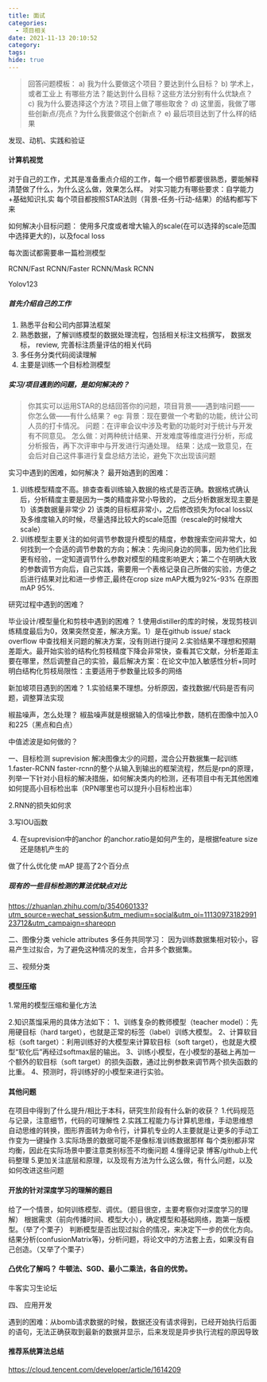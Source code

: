 ```yaml
---
title: 面试
categories:
  - 项目相关
date: 2021-11-13 20:10:52
category:
tags:
hide: true
---
```


> 回答问题模板：
a) 我为什么要做这个项目？要达到什么目标？
b) 学术上，或者工业上 有哪些方法？能达到什么目标？这些方法分别有什么优缺点？
c) 我为什么要选择这个方法？项目上做了哪些取舍？
d) 这里面，我做了哪些创新点/亮点？为什么我要做这个创新点？
e) 最后项目达到了什么样的结果

发现、动机、实践和验证


#### 计算机视觉
对于自己的工作，尤其是准备重点介绍的工作，每一个细节都要很熟悉，要能解释清楚做了什么，为什么这么做，效果怎么样。
对实习能力有哪些要求：自学能力+基础知识扎实
每个项目都按照STAR法则（背景-任务-行动-结果）的结构都写下来

如何解决小目标问题：
使用多尺度或者增大输入的scale(在可以选择的scale范围中选择更大的)，以及focal loss

每次面试都需要串一篇检测模型

RCNN/Fast RCNN/Faster RCNN/Mask RCNN

Yolov123

##### 首先介绍自己的工作
1. 熟悉平台和公司内部算法框架
2. 熟悉数据，了解训练模型的数据处理流程，包括相关标注文档撰写， 数据发标， review, 完善标注质量评估的相关代码
3. 多任务分类代码阅读理解
4. 主要是训练一个目标检测模型

##### 实习/项目遇到的问题，是如何解决的？

> 你其实可以运用STAR的总结回答你的问题，项目背景——遇到啥问题——你怎么做——有什么结果？
  eg:
  背景：现在要做一个考勤的功能，统计公司人员的打卡情况。
  问题：在评审会议中涉及考勤的功能时对于统计与开发有不同意见。
  怎么做：对两种统计结果、开发难度等维度进行分析，形成分析报告，再下次评审中与开发进行沟通处理。
  结果：达成一致意见，在会后对自己这件事进行复盘总结方法论，避免下次出现该问题

  实习中遇到的困难，如何解决？
  最开始遇到的困难：
  1. 训练模型精度不高。排查查看训练输入数据的格式是否正确。数据格式确认后，分析精度主要是因为一类的精度非常小导致的， 之后分析数据发现主要是1）该类数据量非常少 2) 该类的目标框非常小，之后修改损失为focal loss以及多维度输入的时候，尽量选择比较大的scale范围（rescale的时候增大scale）
  2. 训练模型主要关注的如何调节参数提升模型的精度，参数搜索空间非常大，如何找到一个合适的调节参数的方向；解决：先询问身边的同事，因为他们比我更有经验，一定知道调节什么参数对模型的精度影响更大；第二个在明确大致的参数调节方向后，自己实践，需要用一个表格记录自己所做的实验，方便之后进行结果对比和进一步修正,最终在crop size mAP大概为92%-93% 在原图mAP 95%.

  研究过程中遇到的困难？

  毕业设计/模型量化和剪枝中遇到的困难？
  1.使用distiller的库的时候，发现剪枝训练精度最后为0，效果突然变差，解决方案。1）是在github issue/ stack overflow 中查找相关问题的解决方案，没有则进行提问
  2.实验结果不理想和预期差距大。最开始实验的结构化剪枝精度下降会非常快，查看其它文献，分析差距主要在哪里，然后调整自己的实验，最后解决方案：在论文中加入敏感性分析+同时明白结构化剪枝局限性：主要适用于参数量比较多的网络

  新加坡项目遇到的困难？
  1.实验结果不理想。分析原因，查找数据/代码是否有问题，调整算法实现



椒盐噪声，怎么处理？
椒盐噪声就是根据输入的信噪比参数，随机在图像中加入0和225（黑点和白点）

中值滤波是如何做的？


一、目标检测
suprevision  解决图像太少的问题，混合公开数据集一起训练
1.faster-RCNN
faster-rcnn的整个从输入到输出的框架流程，然后是rpn的原理，列举一下针对小目标的解决措施，如何解决类内的检测，还有项目中有无其他困难
如何提高小目标检出率（RPN哪里也可以提升小目标检出率）




2.RNN的损失如何求

3.写IOU函数

4. 在suprevision中的anchor 的anchor.ratio是如何产生的，是根据feature size 还是随机产生的



做了什么优化使 mAP 提高了2个百分点

##### 现有的一些目标检测的算法优缺点对比
https://zhuanlan.zhihu.com/p/354060133?utm_source=wechat_session&utm_medium=social&utm_oi=1113097318299123712&utm_campaign=shareopn

二、图像分类
vehicle attributes
多任务共同学习：
因为训练数据集相对较小，容易产生过拟合，为了避免这种情况的发生，合并多个数据集。



三、视频分类

#### 模型压缩

1.常用的模型压缩和量化方法

2.知识蒸馏采用的具体方法如下：
1、训练复杂的教师模型（teacher model）：先用硬目标（hard target），也就是正常的标签（label）训练大模型。
2、计算软目标（soft target）：利用训练好的大模型来计算软目标（soft target），也就是大模型“软化后”再经过softmax层的输出。
3、训练小模型，在小模型的基础上再加一个额外的软目标（soft target）的损失函数，通过比例参数来调节两个损失函数的比重。
4、预测时，将训练好的小模型来进行实验。

#### 其他问题
在项目中得到了什么提升/相比于本科，研究生阶段有什么新的收获？
1.代码规范与记录，注意细节，代码的可理解性
2.实践工程能力与计算机思维，手动思维想自动思维的转换，图形界面转为命令行，计算机专业的人主要就是让更多的手动工作变为一键操作
3.实际场景的数据可能不是像标准训练数据那样 每个类别都非常均衡，因此在实际场景中要注意类别标签不均衡问题
4.懂得记录 博客/github上代码整理
5.更加关注底层和原理，以及现有方法为什么这么做，有什么问题，以及如何改进这些问题


#### 开放的针对深度学习的理解的题目

给了一个情景，如何训练模型、调优。（题目很空，主要考察你对深度学习的理解）
根据需求（前向传播时间、模型大小），确定模型和基础网络，跑第一版模型。（举了个栗子）
判断模型是否出现过拟合的情况，来决定下一步的优化方向。
结果分析(confusionMatrix等)，分析问题，将论文中的方法套上去，如果没有自己创造。（又举了个栗子）

#### 凸优化了解吗？ 牛顿法、SGD、最小二乘法，各自的优势。

牛客实习生论坛


四、 应用开发

遇到的困难：从bomb请求数据的时候，数据还没有请求得到，已经开始执行后面的语句，无法正确获取到最新的数据并显示，后来发现是异步执行流程的原因导致



#### 推荐系统算法总结

https://cloud.tencent.com/developer/article/1614209 